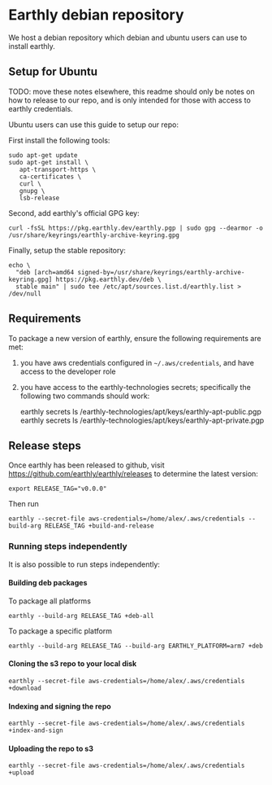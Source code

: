 # Earthly debian repository

We host a debian repository which debian and ubuntu users can use to install earthly.

## Setup for Ubuntu

TODO: move these notes elsewhere, this readme should only be notes on how to release to our repo, and is only intended for those with
access to earthly credentials.

Ubuntu users can use this guide to setup our repo:

First install the following tools:

    sudo apt-get update
    sudo apt-get install \
       apt-transport-https \
       ca-certificates \
       curl \
       gnupg \
       lsb-release

Second, add earthly's official GPG key:

    curl -fsSL https://pkg.earthly.dev/earthly.pgp | sudo gpg --dearmor -o /usr/share/keyrings/earthly-archive-keyring.gpg


Finally, setup the stable repository:

    echo \
      "deb [arch=amd64 signed-by=/usr/share/keyrings/earthly-archive-keyring.gpg] https://pkg.earthly.dev/deb \
      stable main" | sudo tee /etc/apt/sources.list.d/earthly.list > /dev/null

## Requirements

To package a new version of earthly, ensure the following requirements are met:

1. you have aws credentials configured in `~/.aws/credentials`, and have access to the developer role

2. you have access to the earthly-technologies secrets; specifically the following two commands should work:

    earthly secrets ls /earthly-technologies/apt/keys/earthly-apt-public.pgp
    earthly secrets ls /earthly-technologies/apt/keys/earthly-apt-private.pgp

## Release steps

Once earthly has been released to github, visit https://github.com/earthly/earthly/releases to determine the latest version:

    export RELEASE_TAG="v0.0.0"

Then run

    earthly --secret-file aws-credentials=/home/alex/.aws/credentials --build-arg RELEASE_TAG +build-and-release

### Running steps independently

It is also possible to run steps independently:

#### Building deb packages

To package all platforms

    earthly --build-arg RELEASE_TAG +deb-all

To package a specific platform

    earthly --build-arg RELEASE_TAG --build-arg EARTHLY_PLATFORM=arm7 +deb

#### Cloning the s3 repo to your local disk

    earthly --secret-file aws-credentials=/home/alex/.aws/credentials +download

#### Indexing and signing the repo

    earthly --secret-file aws-credentials=/home/alex/.aws/credentials +index-and-sign

#### Uploading the repo to s3

    earthly --secret-file aws-credentials=/home/alex/.aws/credentials +upload
